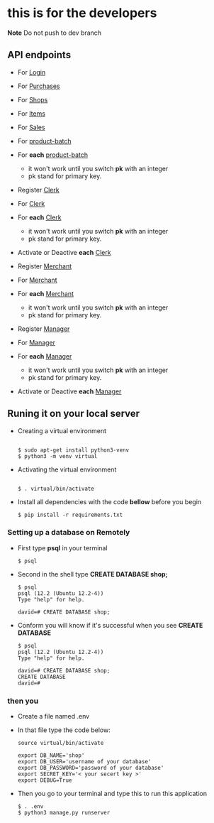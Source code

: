 # this is for the developers

**Note**
Do not push to dev branch

## API endpoints

* For [Login](https://api-shop-url.herokuapp.com/login/)
* For [Purchases](https://api-shop-url.herokuapp.com/api/purchases/)
* For [Shops](https://api-shop-url.herokuapp.com/api/shop/)
* For [Items](https://api-shop-url.herokuapp.com/api/items/)
* For [Sales](https://api-shop-url.herokuapp.com/api/sales/)

* For [product-batch](https://api-shop-url.herokuapp.com/api/product-batch/)
* For **each** [product-batch](https://api-shop-url.herokuapp.com/api/merchant/api/product-batch/<int:pk>/)
  - it won't work until you switch **pk** with an integer
  - pk stand for primary key.

* Register [Clerk](https://api-shop-url.herokuapp.com/register-clerk/)
* For [Clerk](https://api-shop-url.herokuapp.com/api/clerk/)
* For **each** [Clerk](https://api-shop-url.herokuapp.com/api/clerk/clerk-id/<int:pk>)
  - it won't work until you switch **pk** with an integer
  - pk stand for primary key.
* Activate or Deactive **each** [Clerk](https://api-shop-url.herokuapp.com/api/clerk/clerk-id/activate/<int:pk>/)

* Register [Merchant](https://api-shop-url.herokuapp.com/register-merchant/)
* For [Merchant](https://api-shop-url.herokuapp.com/api/merchant)
* For **each** [Merchant](https://api-shop-url.herokuapp.com/api/merchant/merchant-id/<int:pk>)
  - it won't work until you switch **pk** with an integer
  - pk stand for primary key.

* Register [Manager](https://api-shop-url.herokuapp.com/register-manager/)
* For [Manager](https://api-shop-url.herokuapp.com/api/manager)
* For **each** [Manager](https://api-shop-url.herokuapp.com/api/manager/manager-id/<int:pk>)
  * it won't work until you switch **pk** with an integer
  * pk stand for primary key.
* Activate or Deactive **each** [Manager](https://api-shop-url.herokuapp.com/api/manager/manager-id/activate/<int:pk>/)

## Runing it on your local server

* Creating a virtual environment

    ```

    $ sudo apt-get install python3-venv
    $ python3 -m venv virtual
    ```

* Activating the virtual environment

    ```

    $ . virtual/bin/activate
    ```

* Install all dependencies with the code **bellow** before you begin

    ```
    $ pip install -r requirements.txt
    ```

### Setting up a database on Remotely

* First type **psql** in your terminal
  
    ```
    $ psql
    ```

* Second in the shell type **CREATE DATABASE shop;**

    ```
    $ psql
    psql (12.2 (Ubuntu 12.2-4))
    Type "help" for help.

    david=# CREATE DATABASE shop;
    ```

* Conform you will know if it's successful when you see **CREATE DATABASE**

    ```
    $ psql
    psql (12.2 (Ubuntu 12.2-4))
    Type "help" for help.

    david=# CREATE DATABASE shop;
    CREATE DATABASE
    david=#
    ```

### then you

* Create a file named .env
  
* In that file type the code below:

    ```
    source virtual/bin/activate

    export DB_NAME='shop'
    export DB_USER='username of your database'
    export DB_PASSWORD='password of your database'
    export SECRET_KEY='< your secert key >'
    export DEBUG=True
    ```

* Then you go to your terminal and type this to run this application

    ```
    $ . .env
    $ python3 manage.py runserver
    ```
